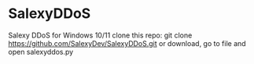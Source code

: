# SalexyDDoS
Salexy DDoS for Windows 10/11 clone this repo: git clone https://github.com/SalexyDev/SalexyDDoS.git or download, go to file and open salexyddos.py 
